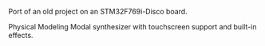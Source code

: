 Port of an old project on an STM32F769i-Disco board.

Physical Modeling Modal synthesizer with touchscreen support and built-in effects.


